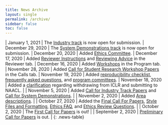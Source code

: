 ```yaml
---
title: News Archive
layout: single
permalink: /archive/
sidebar: false
toc: false
---
```


<style>
.news-table { font-size: .9em; }
.news-table tr td:nth-child(1) { font-weight: bold; }
</style>

| January 1, 2021 | The [Industry track](/calls/industry/) is now open for submission.
| December 29, 2020 | The [System Demonstrations track](/calls/demos/) is now open for submission.
| December 20, 2020 | Added [Ethics Committee](/ethics/committee/).
| December 17, 2020 | Added [Reviewer Instructions](/reviewer/instructions/) and [Reviewing Advice](/reviewer/advice/) in the Reviewer tab.
| December 16, 2020 | Added [Workshops](/program/workshops) in the Program tab.
| November 28, 2020 | Added [Call for Student Research Workshop Papers](https://naacl2021-srw.github.io/) in the Calls tab.
| November 19, 2020 | Added [reproducibility checklist](/calls/reproducibility-checklist), [frequently asked questions](/faq), and [program committees](/committees/program).
| November 18, 2020 | Added a [clarification](/calls/papers/#anonymity-period-clarifications) regarding withdrawing from ICLR and submitting to NAACL. |
| November 5, 2020 | Added [Call for Industry Track Papers](/calls/industry/) and [Call for System Demonstrations](/calls/demos/). |
| November 2, 2020 | Added [Area descriptions](/calls/area-descriptions/). |
| October 27, 2020 | Added the [Final Call For Papers](/calls/papers/), [Style Files and Formatting](/calls/style-and-formatting/), [Ethics FAQ](/ethics/faq/), and [Ethics Review Questions](/ethics/review-questions). |
| October 2, 2020 | The [First Call for Papers](/calls/papers/first) is out! |
| September 2, 2020 | [Preliminary Call for Papers](/calls/papers/prelim) is out. |
{: .news-table}
